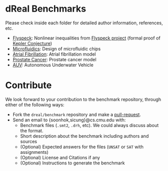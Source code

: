 dReal Benchmarks
================

Please check inside each folder for detailed author information,
references, etc.

 - [Flyspeck](flyspeck): Nonlinear inequalities from [Flyspeck project][flyspeck] (formal proof of [Kepler Conjecture][kepler])
 - [Microfluidics](microfluidics): Design of microfluidic chips
 - [Atrial Fibrillation](atrial_fibrillation): Atrial fibrillation model
 - [Prostate Cancer](prostate_cancer): Prostate cancer model
 - [AUV](auv): Autonomous Underwater Vehicle

[flyspeck]: https://code.google.com/p/flyspeck/
[kepler]: http://en.wikipedia.org/wiki/Kepler_conjecture

Contribute
==========

We look forward to your contribution to the benchmark repository,
through either of the following ways:

 - Fork the ``dreal/benchmark`` repository and make a [pull-request][github-pr].
 - Send an email to {soonhok,sicung}@cs.cmu.edu with:
   - Benchmark files (``.smt2``, ``.drh``, etc). We could always discuss about the format.
   - Short description about the benchmark including authors and sources
   - (Optional) Expected answers for the files (``UNSAT`` or ``SAT`` with assignments)
   - (Optional) License and Citations if any
   - (Optional) Instructions to generate the benchmark

[github-pr]:https://help.github.com/articles/using-pull-requests
